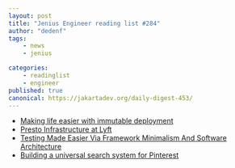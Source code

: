 ```yaml
---
layout: post
title: "Jenius Engineer reading list #284"
author: "dedenf"
tags:
    - news
    - jenius

categories:
    - readinglist
    - engineer
published: true
canonical: https://jakartadev.org/daily-digest-453/
---
```


- [Making life easier with immutable deployment](https://engineering.salesforce.com/making-life-easier-with-immutable-deployment-64baca14395c)
- [Presto Infrastructure at Lyft](https://eng.lyft.com/presto-infrastructure-at-lyft-b10adb9db01)
- [Testing Made Easier Via Framework Minimalism And Software Architecture](https://www.smashingmagazine.com/2019/08/testing-framework-minimalism-software-architecture/)
- [Building a universal search system for Pinterest](https://medium.com/pinterest-engineering/building-a-universal-search-system-for-pinterest-e4cb03a898d4)
